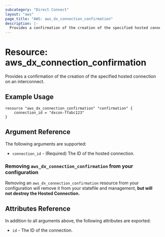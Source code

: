 ```yaml
---
subcategory: "Direct Connect"
layout: "aws"
page_title: "AWS: aws_dx_connection_confirmation"
description: |-
  Provides a confirmation of the creation of the specified hosted connection on an interconnect.
---
```


# Resource: aws_dx_connection_confirmation

Provides a confirmation of the creation of the specified hosted connection on an interconnect.

## Example Usage

```hcl
resource "aws_dx_connection_confirmation" "confirmation" {
    connection_id = "dxcon-ffabc123"
}
```

## Argument Reference

The following arguments are supported:

* `connection_id` - (Required) The ID of the hosted connection.

### Removing `aws_dx_connection_confirmation` from your configuration

Removing an `aws_dx_connection_confirmation` resource from your configuration will remove it
from your statefile and management, **but will not destroy the Hosted Connection.**

## Attributes Reference

In addition to all arguments above, the following attributes are exported:

* `id` - The ID of the connection.
